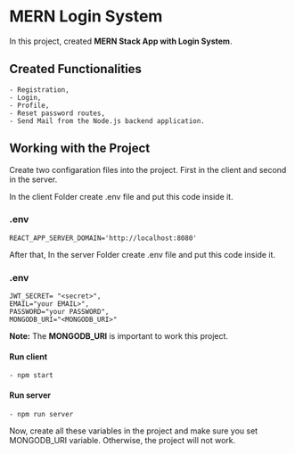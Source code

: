 # MERN Login System

In this project, created **MERN Stack App with Login System**. 

## Created Functionalities
    - Registration,
    - Login, 
    - Profile, 
    - Reset password routes, 
    - Send Mail from the Node.js backend application.

## Working with the Project
Create two configaration files into the project.
First in the client and second in the server.

In the client Folder create .env file and put this code inside it.

### .env
    REACT_APP_SERVER_DOMAIN='http://localhost:8080'


After that, In the server Folder create .env file and put this code inside it.

### .env
    JWT_SECRET= "<secret>",
    EMAIL="your EMAIL>",
    PASSWORD="your PASSWORD",
    MONGODB_URI="<MONGODB_URI>"

 **Note:** The **MONGODB_URI** is important to work this project.

#### Run client
    - npm start

#### Run server
    - npm run server

Now, create all these variables in the project and make sure you set MONGODB_URI variable.
Otherwise, the project will not work.
